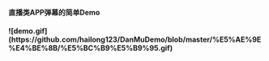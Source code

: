 
<h4>直播类APP弹幕的简单Demo<h4>
![demo.gif](https://github.com/hailong123/DanMuDemo/blob/master/%E5%AE%9E%E4%BE%8B/%E5%BC%B9%E5%B9%95.gif)
